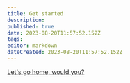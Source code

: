 ```yaml
---
title: Get started
description: 
published: true
date: 2023-08-20T11:57:52.152Z
tags: 
editor: markdown
dateCreated: 2023-08-20T11:57:52.152Z
---
```


[Let's go home, would you?](/home)
